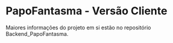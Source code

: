 # PapoFantasma - Versão Cliente

Maiores informações do projeto em si estão no repositório Backend_PapoFantasma.
